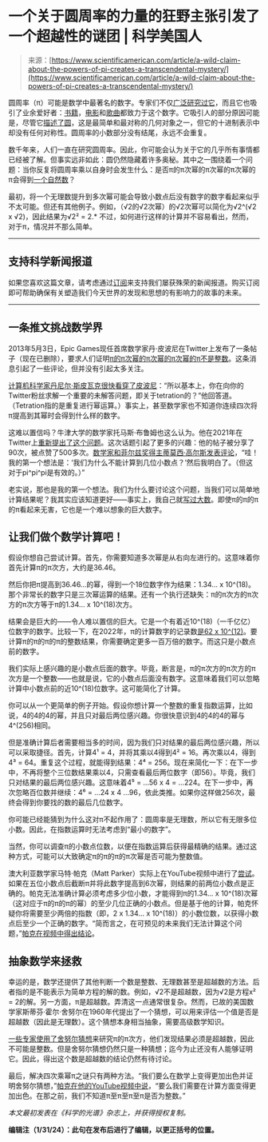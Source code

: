 <!--yml

category: 未分类

日期：2024-05-27 15:13:44

-->

# 一个关于圆周率的力量的狂野主张引发了一个超越性的谜团 | 科学美国人

> 来源：[https://www.scientificamerican.com/article/a-wild-claim-about-the-powers-of-pi-creates-a-transcendental-mystery/](https://www.scientificamerican.com/article/a-wild-claim-about-the-powers-of-pi-creates-a-transcendental-mystery/)

圆周率（π）可能是数学中最著名的数字。专家们不仅[广泛研究过它](https://www.scientificamerican.com/video/how-to-calculate-a-bigger-slice-of-pi/)，而且它也吸引了业余爱好者：[书籍](https://books.google.de/books/about/The_Book_Of_Pi_What_is_Pi_It_s_History_a.html?id=HaaBzQEACAAJ&source=kp_book_description&redir_esc=y)，[电影](https://en.wikipedia.org/wiki/Pi_(film))和[歌曲](https://www.youtube.com/watch?v=3HRkKznJoZA)都致力于这个数字。它吸引人的部分原因可能是，尽管它[描述了圆](https://www.scientificamerican.com/article/what-is-pi-and-how-did-it-originate/)，这是最简单和最对称的几何对象之一，但它的十进制表示中却没有任何对称性。圆周率的小数部分没有结尾，永远不会重复。

数千年来，人们一直在研究圆周率。因此，你可能会认为关于它的几乎所有事情都已经被了解。但事实远非如此：圆仍然隐藏着许多奥秘。其中之一围绕着一个问题：当你反复将圆周率乘以自身时会发生什么：是否π的π次幂的π次幂的π次幂的π会得到[一个自然数](https://www.scientificamerican.com/article/all-natural-numbers-are-either-happy-or-sad-some-are-narcissistic-too/)？

最初，将一个无理数提升到多次幂可能会导致小数点后没有数字的数字看起来似乎不太可能。但还有其他例子。例如，（√2的√2次幂）的√2次幂可以简化为√2^(√2 x √2)，因此结果为√2² = 2.* 不过，如何进行这样的计算并不容易看出，然而，对于π，情况并不那么简单。

* * *

## 支持科学新闻报道

如果您喜欢这篇文章，请考虑通过[订阅](/getsciam/)来支持我们屡获殊荣的新闻报道。购买订阅即可帮助确保有关塑造我们今天世界的发现和思想的有影响力的故事的未来。

* * *

## 一条推文挑战数学界

2013年5月3日，Epic Games现任首席数学家丹·皮波尼在Twitter上发布了一条帖子（现在已删除），要求人们证明[π的π次幂的π次幂的π次幂的π不是整数](https://twitter.com/sigfpe/status/330415672549068800)。这条消息引起了一些评论，但并没有引起太多关注。

[计算机科学家丹尼尔·斯皮瓦克很快看穿了皮波尼](https://twitter.com/djspiewak/status/330517207043944448)：“所以基本上，你在向你的Twitter粉丝求解一个重要的未解答问题，即关于tetration的？”他回答道。（Tetration指的是重复进行幂运算。）事实上，甚至数学家也不知道你连续四次将π提高到其幂时会得到什么样的数字。

这难以置信吗？牛津大学的数学家托马斯·布鲁姆也这么认为。他在2021年在Twitter上[重新提出了这个问题](https://twitter.com/thomasfbloom/status/1346207600531144704)。这次话题引起了更多的兴趣：他的帖子被分享了90次，被点赞了500多次。[数学家和菲尔兹奖得主蒂莫西·高尔斯发表评论](https://twitter.com/wtgowers/status/1346212151581700096)，“哇！我的第一个想法是：‘我们为什么不能计算到几位小数点？’然后我明白了。（但这对于pi^pi^pi是有效的。）”

老实说，那也是我的第一个想法。我们为什么要讨论这个问题，当我们可以简单地计算结果呢？我其实应该知道更好——事实上，我自己就[写过大数](https://www.scientificamerican.com/article/infinity-is-not-always-equal-to-infinity/)。即使π的π的π的π看起来无害，它也是一个难以想象的巨大数字。

## 让我们做个数学计算吧！

假设你想自己尝试计算。首先，你需要知道多次幂是从右向左进行的。这意味着你首先计算π的π次方，大约是36.46。

然后你把π提高到36.46…的幂，得到一个18位数字作为结果：1.34… x 10^(18)。那个非常长的数字只是三次幂运算的结果。还有一个执行还缺失：π的π次方的π次方的π次方等于π的1.34… x 10^(18)次方。

结果会是巨大的——令人难以置信的巨大。它是一个有着近10^(18)（一千亿亿）位数字的数字。比较一下，在2022年，π的计算数字的记录数[是62 x 10^(12)](https://www.guinnessworldrecords.com/news/2022/3/new-value-of-pi-calculated-by-swiss-university-at-over-62-billion-digits-694748)。要计算π的π的π的π的整数结果，你需要确定更多一百万倍的数字。而这只是小数点前的数字。

我们实际上感兴趣的是小数点后面的数字。毕竟，断言是，π的π次方的π次方的π次方是一个整数——也就是说，它的小数点后面没有数字。这意味着我们可以忽略计算中小数点前的近10^(18)位数字。这可能简化了计算。

你可以从一个更简单的例子开始。假设你想计算一个整数的重复指数运算，比如说，4的4的4的幂，并且只对最后两位感兴趣。你很快意识到4的4的4的幂与4^(256)相同。

但是准确计算后者需要相当多的时间，因为我们只对结果的最后两位感兴趣，所以可以采取捷径。首先，计算4¹ = 4，并将其乘以4得到4² = 16。再次乘以4，得到4³ = 64。重复这个过程，就能得到结果：4⁴ = 256。现在来简化一下：在下一步中，不再将整个三位数结果乘以4，只需查看最后两位数字（即56）。毕竟，我们只对结果的最后两位感兴趣。这意味着4⁵ = ...56 x 4 = ...224。在下一步中，再次忽略百位数并继续：4⁶ = ...24 x 4 ...96，依此类推。如果你这样做256次，最终会得到你要找的数的最后几位数字。

你可能已经能猜到为什么这对π不起作用了：圆周率是无理数，所以它有无限多位小数。因此，在指数运算时无法考虑到“最小的数字”。

当然，你可以调查π的小数点位数，以便在指数运算后获得最精确的结果。通过这种方式，可能可以大致确定π的π的π的π次幂是否可能为整数值。

澳大利亚数学家马特·帕克（Matt Parker）实际上在YouTube视频中进行了[尝试](https://www.youtube.com/watch?v=BdHFLfv-ThQ)。如果在五位小数点后截断π并将此数字提高到6次幂，则结果的前两位小数点是正确的。帕克无法准确计算必须考虑多少位小数，才能得到π的1.34... x 10^(18)次幂（这对应于π的π的π的幂）的至少几位正确的小数点。但是基于他的计算，帕克怀疑你将需要至少两倍的指数（即，2 x 1.34... x 10^(18)）的小数位数，以获得小数点后至少一个正确的数字。“简而言之，在可预见的未来我们无法计算这个问题，”[帕克在视频中得出结论](https://www.youtube.com/watch?v=BdHFLfv-ThQ)。

## 抽象数学来拯救

幸运的是，数学还提供了其他判断一个数是整数、无理数甚至是超越数的方法。后者指的是不能表示为简单方程的解的数。例如，√2不是超越数，因为√2是方程x² = 2的解。另一方面，π是超越数。弄清这一点通常很复杂。然而，已故的美国数学家斯蒂芬·霍尔·舍努尔在1960年代提出了一个猜想，可以用来评估一个值是否是超越数（因此是无理数）。这个猜想本身相当抽象，需要高级数学知识。

[一些专家使用了舍努尔猜想](https://twitter.com/thomasfbloom/status/1346405512687087617)来研究π的π次方，他们发现结果必须是超越数，因此不可能是整数。但是舍努尔猜想仍然只是一种猜想；迄今为止还没有人能够证明它。因此，得出这个数是超越数的结论仍然有待讨论。

最后，解决四次乘幂π之谜只有两种方法。“我们要么在数学上变得更加出色并证明舍努尔猜想，”[帕克在他的YouTube视频中说](https://www.youtube.com/watch?v=BdHFLfv-ThQ)，“要么我们需要在计算方面变得更加出色。在那之前，我们不知道π至π至π至π是否为整数。”

*本文最初发表在《科学的光谱》杂志上，并获得授权复制。*

**编辑注（1/31/24）：此句在发布后进行了编辑，以更正括号的位置。**
